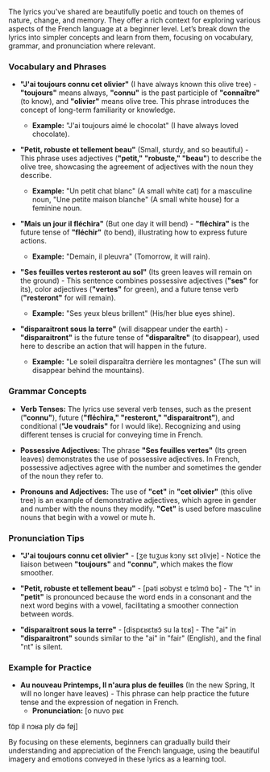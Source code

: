 The lyrics you've shared are beautifully poetic and touch on themes of nature, change, and memory. They offer a rich context for exploring various aspects of the French language at a beginner level. Let’s break down the lyrics into simpler concepts and learn from them, focusing on vocabulary, grammar, and pronunciation where relevant.

### Vocabulary and Phrases

- **"J'ai toujours connu cet olivier"** (I have always known this olive tree) - **"toujours"** means always, **"connu"** is the past participle of **"connaître"** (to know), and **"olivier"** means olive tree. This phrase introduces the concept of long-term familiarity or knowledge.
  - **Example:** "J'ai toujours aimé le chocolat" (I have always loved chocolate).

- **"Petit, robuste et tellement beau"** (Small, sturdy, and so beautiful) - This phrase uses adjectives (**"petit," "robuste," "beau"**) to describe the olive tree, showcasing the agreement of adjectives with the noun they describe.
  - **Example:** "Un petit chat blanc" (A small white cat) for a masculine noun, "Une petite maison blanche" (A small white house) for a feminine noun.

- **"Mais un jour il fléchira"** (But one day it will bend) - **"fléchira"** is the future tense of **"fléchir"** (to bend), illustrating how to express future actions.
  - **Example:** "Demain, il pleuvra" (Tomorrow, it will rain).

- **"Ses feuilles vertes resteront au sol"** (Its green leaves will remain on the ground) - This sentence combines possessive adjectives (**"ses"** for its), color adjectives (**"vertes"** for green), and a future tense verb (**"resteront"** for will remain).
  - **Example:** "Ses yeux bleus brillent" (His/her blue eyes shine).

- **"disparaitront sous la terre"** (will disappear under the earth) - **"disparaitront"** is the future tense of **"disparaître"** (to disappear), used here to describe an action that will happen in the future.
  - **Example:** "Le soleil disparaîtra derrière les montagnes" (The sun will disappear behind the mountains).

### Grammar Concepts

- **Verb Tenses:** The lyrics use several verb tenses, such as the present (**"connu"**), future (**"fléchira," "resteront," "disparaitront"**), and conditional (**"Je voudrais"** for I would like). Recognizing and using different tenses is crucial for conveying time in French.

- **Possessive Adjectives:** The phrase **"Ses feuilles vertes"** (Its green leaves) demonstrates the use of possessive adjectives. In French, possessive adjectives agree with the number and sometimes the gender of the noun they refer to.

- **Pronouns and Adjectives:** The use of **"cet"** in **"cet olivier"** (this olive tree) is an example of demonstrative adjectives, which agree in gender and number with the nouns they modify. **"Cet"** is used before masculine nouns that begin with a vowel or mute h.

### Pronunciation Tips

- **"J'ai toujours connu cet olivier"** - [ʒe tuʒuʁ kɔny sɛt ɔlivje] - Notice the liaison between **"toujours"** and **"connu"**, which makes the flow smoother.

- **"Petit, robuste et tellement beau"** - [pəti ʁobyst e tɛlmɑ̃ bo] - The "t" in **"petit"** is pronounced because the word ends in a consonant and the next word begins with a vowel, facilitating a smoother connection between words.

- **"disparaitront sous la terre"** - [dispɛʁɛtʁɔ̃ su la tɛʁ] - The "ai" in **"disparaitront"** sounds similar to the "ai" in "fair" (English), and the final "nt" is silent.

### Example for Practice

- **Au nouveau Printemps, Il n'aura plus de feuilles** (In the new Spring, It will no longer have leaves) - This phrase can help practice the future tense and the expression of negation in French.
  - **Pronunciation:** [o nuvo pʁɛ

̃tɑ̃p il nɔʁa ply də føj]

By focusing on these elements, beginners can gradually build their understanding and appreciation of the French language, using the beautiful imagery and emotions conveyed in these lyrics as a learning tool.
